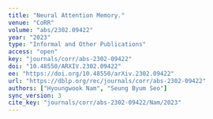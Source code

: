 ```yaml
---
title: "Neural Attention Memory."
venue: "CoRR"
volume: "abs/2302.09422"
year: "2023"
type: "Informal and Other Publications"
access: "open"
key: "journals/corr/abs-2302-09422"
doi: "10.48550/ARXIV.2302.09422"
ee: "https://doi.org/10.48550/arXiv.2302.09422"
url: "https://dblp.org/rec/journals/corr/abs-2302-09422"
authors: ["Hyoungwook Nam", "Seung Byum Seo"]
sync_version: 3
cite_key: "journals/corr/abs-2302-09422/Nam/2023"
---
```

